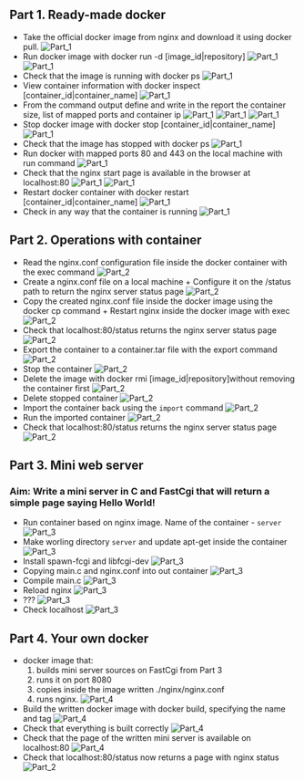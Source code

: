 ## Part 1. Ready-made docker
* Take the official docker image from nginx and download it using docker pull.
![Part_1](screenshots/Part_1_1.png)
* Run docker image with docker run -d [image_id|repository]
![Part_1](screenshots/Part_1_2_1.png)
![Part_1](screenshots/Part_1_2_2.png)
* Check that the image is running with docker ps
![Part_1](screenshots/Part_1_3.png)
* View container information with docker inspect [container_id|container_name]
![Part_1](screenshots/Part_1_4.png)
* From the command output define and write in the report the container size, list of mapped ports and container ip
![Part_1](screenshots/Part_1_5_1.png)
![Part_1](screenshots/Part_1_5_2.png)
![Part_1](screenshots/Part_1_5_3.png)
* Stop docker image with docker stop [container_id|container_name]
![Part_1](screenshots/Part_1_6.png)
* Check that the image has stopped with docker ps
![Part_1](screenshots/Part_1_7.png)
* Run docker with mapped ports 80 and 443 on the local machine with run command
![Part_1](screenshots/Part_1_8.png)
* Check that the nginx start page is available in the browser at localhost:80
![Part_1](screenshots/Part_1_9_1.png)
![Part_1](screenshots/Part_1_9_2.png)
* Restart docker container with docker restart [container_id|container_name]
![Part_1](screenshots/Part_1_10.png)
* Check in any way that the container is running
![Part_1](screenshots/Part_1_11.png)

## Part 2. Operations with container

* Read the nginx.conf configuration file inside the docker container with the exec command
![Part_2](screenshots/Part_2_1.png)
* Create a nginx.conf file on a local machine + Configure it on the /status path to return the nginx server status page
![Part_2](screenshots/Part_2_2.png)
* Copy the created nginx.conf file inside the docker image using the docker cp command + Restart nginx inside the docker image with exec
![Part_2](screenshots/Part_2_3.png)
* Check that localhost:80/status returns the nginx server status page
![Part_2](screenshots/Part_2_4.png)
* Export the container to a container.tar file with the export command
![Part_2](screenshots/Part_2_5.png)
* Stop the container
![Part_2](screenshots/Part_2_6.png)
* Delete the image with docker rmi [image_id|repository]without removing the container first
![Part_2](screenshots/Part_2_7.png)
* Delete stopped container
![Part_2](screenshots/Part_2_8.png)
* Import the container back using the `import` command
![Part_2](screenshots/Part_2_9.png)
* Run the imported container
![Part_2](screenshots/Part_2_10.png)
* Check that localhost:80/status returns the nginx server status page
![Part_2](screenshots/Part_2_11.png)

## Part 3. Mini web server
### Aim: Write a mini server in C and FastCgi that will return a simple page saying Hello World!

* Run container based on nginx image. Name of the container - `server`
![Part_3](screenshots/Part_3_1.png)
* Make worling directory `server` and update apt-get inside the container
![Part_3](screenshots/Part_3_2.png)
* Install spawn-fcgi and libfcgi-dev
![Part_3](screenshots/Part_3_3.png)
* Copying main.c and nginx.conf into out container
![Part_3](screenshots/Part_3_4.png)
* Compile main.c
![Part_3](screenshots/Part_3_5.png)
* Reload nginx
![Part_3](screenshots/Part_3_6.png)
* ???
![Part_3](screenshots/Part_3_7.png)
* Check localhost
![Part_3](screenshots/Part_3_8.png)

## Part 4. Your own docker
* docker image that: 
    1) builds mini server sources on FastCgi from Part 3
    2) runs it on port 8080
    3) copies inside the image written ./nginx/nginx.conf
    4) runs nginx.
![Part_4](screenshots/Part_4_1.png)
* Build the written docker image with docker build, specifying the name and tag
![Part_4](screenshots/Part_4_2.png)
* Check that everything is built correctly
![Part_4](screenshots/Part_4_3.png)
* Check that the page of the written mini server is available on localhost:80
![Part_4](screenshots/Part_4_6.png)
* Check that localhost:80/status now returns a page with nginx status
![Part_2](screenshots/Part_2_11.png)

